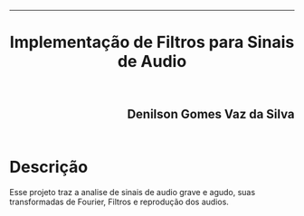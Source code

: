 ﻿***
<h1 align="center" > Implementação de Filtros para Sinais de Audio

<br>
<br>

<h2 align="right" >Denilson Gomes Vaz da Silva<br>
<br>

Descrição
==========

<p>Esse projeto traz a analise de sinais de audio grave e agudo, suas transformadas de Fourier, Filtros e reprodução dos audios.<p/>